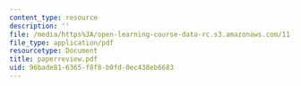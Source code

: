 ```yaml
---
content_type: resource
description: ''
file: /media/https%3A/open-learning-course-data-rc.s3.amazonaws.com/11-233-crafting-research-questions-and-qualitative-methodology-fall-2005/96bade816365f8f8b0fd0ec438eb6683_paperreview.pdf
file_type: application/pdf
resourcetype: Document
title: paperreview.pdf
uid: 96bade81-6365-f8f8-b0fd-0ec438eb6683
---
```

